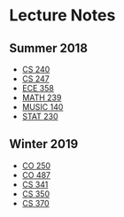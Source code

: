 Lecture Notes
=

## Summer 2018
- [CS 240](cs240/cs240.html)
- [CS 247](cs247/cs247.html)
- [ECE 358](ece358/ece358.html)
- [MATH 239](math239/math239.html)
- [MUSIC 140](music140/music140.html)
- [STAT 230](stat230/stat230.html)

## Winter 2019
- [CO 250](co250/co250.html)
- [CO 487](co487/co487.html)
- [CS 341](cs341/cs341.html)
- [CS 350](cs350/cs350.html)
- [CS 370](cs370/cs370.html)
